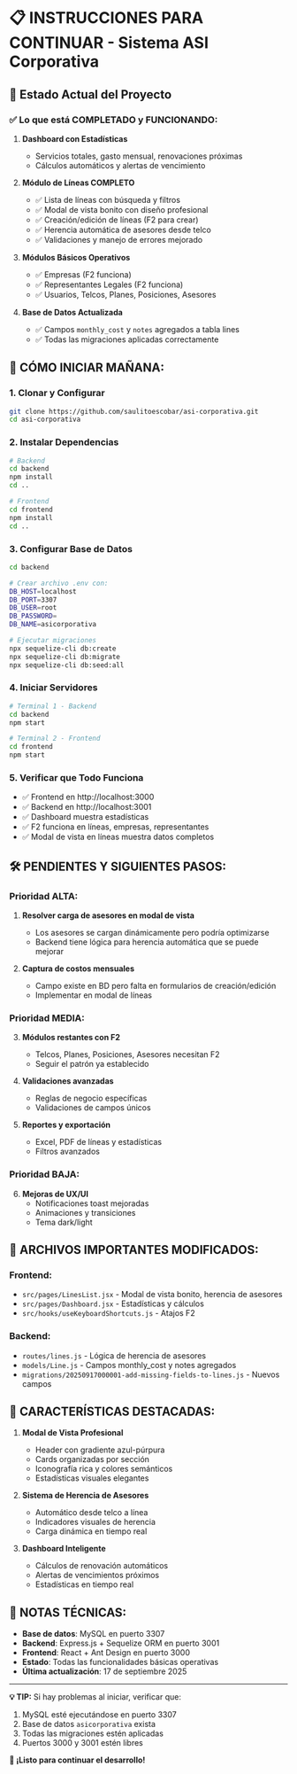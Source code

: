 # 📋 INSTRUCCIONES PARA CONTINUAR - Sistema ASI Corporativa

## 🎯 Estado Actual del Proyecto

### ✅ **Lo que está COMPLETADO y FUNCIONANDO:**

1. **Dashboard con Estadísticas**
   - Servicios totales, gasto mensual, renovaciones próximas
   - Cálculos automáticos y alertas de vencimiento

2. **Módulo de Líneas COMPLETO**
   - ✅ Lista de líneas con búsqueda y filtros
   - ✅ Modal de vista bonito con diseño profesional
   - ✅ Creación/edición de líneas (F2 para crear)
   - ✅ Herencia automática de asesores desde telco
   - ✅ Validaciones y manejo de errores mejorado

3. **Módulos Básicos Operativos**
   - ✅ Empresas (F2 funciona)
   - ✅ Representantes Legales (F2 funciona)
   - ✅ Usuarios, Telcos, Planes, Posiciones, Asesores

4. **Base de Datos Actualizada**
   - ✅ Campos `monthly_cost` y `notes` agregados a tabla lines
   - ✅ Todas las migraciones aplicadas correctamente

## 🚀 **CÓMO INICIAR MAÑANA:**

### 1. **Clonar y Configurar**
```bash
git clone https://github.com/saulitoescobar/asi-corporativa.git
cd asi-corporativa
```

### 2. **Instalar Dependencias**
```bash
# Backend
cd backend
npm install
cd ..

# Frontend
cd frontend
npm install
cd ..
```

### 3. **Configurar Base de Datos**
```bash
cd backend

# Crear archivo .env con:
DB_HOST=localhost
DB_PORT=3307
DB_USER=root
DB_PASSWORD=
DB_NAME=asicorporativa

# Ejecutar migraciones
npx sequelize-cli db:create
npx sequelize-cli db:migrate
npx sequelize-cli db:seed:all
```

### 4. **Iniciar Servidores**
```bash
# Terminal 1 - Backend
cd backend
npm start

# Terminal 2 - Frontend  
cd frontend
npm start
```

### 5. **Verificar que Todo Funciona**
- ✅ Frontend en http://localhost:3000
- ✅ Backend en http://localhost:3001
- ✅ Dashboard muestra estadísticas
- ✅ F2 funciona en líneas, empresas, representantes
- ✅ Modal de vista en líneas muestra datos completos

## 🛠️ **PENDIENTES Y SIGUIENTES PASOS:**

### **Prioridad ALTA:**
1. **Resolver carga de asesores en modal de vista**
   - Los asesores se cargan dinámicamente pero podría optimizarse
   - Backend tiene lógica para herencia automática que se puede mejorar

2. **Captura de costos mensuales**
   - Campo existe en BD pero falta en formularios de creación/edición
   - Implementar en modal de líneas

### **Prioridad MEDIA:**
3. **Módulos restantes con F2**
   - Telcos, Planes, Posiciones, Asesores necesitan F2
   - Seguir el patrón ya establecido

4. **Validaciones avanzadas**
   - Reglas de negocio específicas
   - Validaciones de campos únicos

5. **Reportes y exportación**
   - Excel, PDF de líneas y estadísticas
   - Filtros avanzados

### **Prioridad BAJA:**
6. **Mejoras de UX/UI**
   - Notificaciones toast mejoradas
   - Animaciones y transiciones
   - Tema dark/light

## 📁 **ARCHIVOS IMPORTANTES MODIFICADOS:**

### Frontend:
- `src/pages/LinesList.jsx` - Modal de vista bonito, herencia de asesores
- `src/pages/Dashboard.jsx` - Estadísticas y cálculos
- `src/hooks/useKeyboardShortcuts.js` - Atajos F2

### Backend:
- `routes/lines.js` - Lógica de herencia de asesores
- `models/Line.js` - Campos monthly_cost y notes agregados
- `migrations/20250917000001-add-missing-fields-to-lines.js` - Nuevos campos

## 🎨 **CARACTERÍSTICAS DESTACADAS:**

1. **Modal de Vista Profesional**
   - Header con gradiente azul-púrpura
   - Cards organizadas por sección
   - Iconografía rica y colores semánticos
   - Estadísticas visuales elegantes

2. **Sistema de Herencia de Asesores**
   - Automático desde telco a línea
   - Indicadores visuales de herencia
   - Carga dinámica en tiempo real

3. **Dashboard Inteligente**
   - Cálculos de renovación automáticos
   - Alertas de vencimientos próximos
   - Estadísticas en tiempo real

## 📝 **NOTAS TÉCNICAS:**

- **Base de datos**: MySQL en puerto 3307
- **Backend**: Express.js + Sequelize ORM en puerto 3001
- **Frontend**: React + Ant Design en puerto 3000
- **Estado**: Todas las funcionalidades básicas operativas
- **Última actualización**: 17 de septiembre 2025

---

**💡 TIP:** Si hay problemas al iniciar, verificar que:
1. MySQL esté ejecutándose en puerto 3307
2. Base de datos `asicorporativa` exista
3. Todas las migraciones estén aplicadas
4. Puertos 3000 y 3001 estén libres

**🚀 ¡Listo para continuar el desarrollo!**